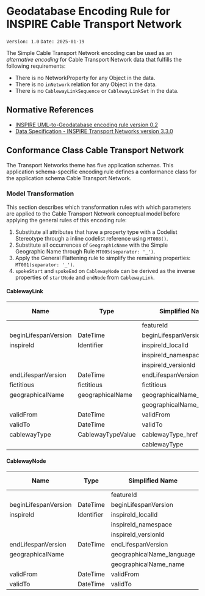 # Geodatabase Encoding Rule for INSPIRE Cable Transport Network

`Version: 1.0`
`Date: 2025-01-19`

The Simple Cable Transport Network encoding can be used as an *alternative encoding* for Cable Transport Network data that fulfills the following requirements:

* There is no NetworkProperty for any Object in the data. 
* There is no `inNetwork` relation for any Object in the data. 
* There is no `CablewayLinkSequence` or `CablewayLinkSet` in the data. 



## Normative References

* [INSPIRE UML-to-Geodatabase encoding rule version 0.2](GeodatabaseEncoding.md)
* [Data Specification - INSPIRE Transport Networks version 3.3.0](https://github.com/INSPIRE-MIF/technical-guidelines/tree/main/data/tn)

## Conformance Class Cable Transport Network

The Transport Networks theme has five application schemas. This application schema-specific encoding rule defines a conformance class for the application schema Cable Transport Network.

### Model Transformation

This section describes which transformation rules with which parameters are applied to the Cable Transport Network conceptual model before applying the general rules of this encoding rule:
 
1. Substitute all attributes that have a property type with a Codelist Stereotype through a inline codelist reference using `MT008()`. 
2. Substitute all occurrences of `GeographicName` with the Simple Geographic Name through Rule `MT005(separator: '_')`.
3. Apply the General Flattening rule to simplify the remaining properties: `MT001(separator: '_')`.
4. `spokeStart` and `spokeEnd` on `CablewayNode` can be derived as the inverse properties of `startNode` and `endNode` from `CablewayLink`.




#### CablewayLink

|Name|Type|Simplified Name|GDB Type|
|------|------|------|------|
|||featureId|Long|
|beginLifespanVersion|DateTime|beginLifespanVersion|Date|
|inspireId|Identifier|inspireId_localId|Text|
|||inspireId_namespace|Text|
|||inspireId_versionId|Text|
|endLifespanVersion|DateTime|endLifespanVersion|Date|
|fictitious|fictitious|fictitious|Long|
|geographicalName|geographicalName|geographicalName_language|Text|
|||geographicalName_name|Text|
|validFrom|DateTime|validFrom|Date|
|validTo|DateTime|validTo|Date|
|cablewayType|CablewayTypeValue|cablewayType_href|Text|
|||cablewayType|Text|

#### CablewayNode

|Name|Type|Simplified Name|GDB Type|
|------|------|------|------|
|||featureId|Long|
|beginLifespanVersion|DateTime|beginLifespanVersion|Date|
|inspireId|Identifier|inspireId_localId|Text|
|||inspireId_namespace|Text|
|||inspireId_versionId|Text|
|endLifespanVersion|DateTime|endLifespanVersion|Date|
|geographicalName||geographicalName_language|Text|
|||geographicalName_name|Text|
|validFrom|DateTime|validFrom|Date|
|validTo|DateTime|validTo|Date|
